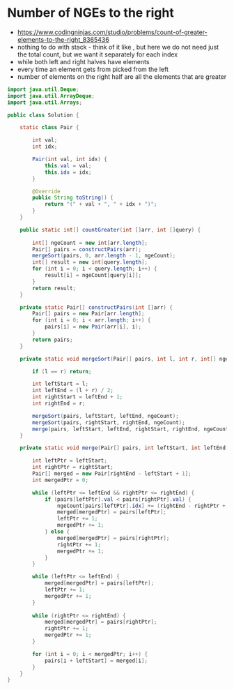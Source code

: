 # Number of NGEs to the right

- https://www.codingninjas.com/studio/problems/count-of-greater-elements-to-the-right_8365436
- nothing to do with stack - think of it like [](/Striver%20-%20Interview%20Prep/Step%203:%20Solve%20Problems%20on%20Arrays/Step%203.3:%20Hard/Number%20of%20Inversions.md), but here we do not need just the total count, but we want it separately for each index
- while both left and right halves have elements
- every time an element gets from picked from the left
- number of elements on the right half are all the elements that are greater

```java
import java.util.Deque;
import java.util.ArrayDeque;
import java.util.Arrays;

public class Solution {

    static class Pair {

        int val;
        int idx;

        Pair(int val, int idx) {
            this.val = val;
            this.idx = idx;
        }

        @Override
        public String toString() {
            return "(" + val + ", " + idx + ")";
        }
    }

    public static int[] countGreater(int []arr, int []query) {
        
        int[] ngeCount = new int[arr.length];
        Pair[] pairs = constructPairs(arr);
        mergeSort(pairs, 0, arr.length - 1, ngeCount);
        int[] result = new int[query.length];
        for (int i = 0; i < query.length; i++) {
            result[i] = ngeCount[query[i]];
        }
        return result;
    }

    private static Pair[] constructPairs(int []arr) {
        Pair[] pairs = new Pair[arr.length];
        for (int i = 0; i < arr.length; i++) {
            pairs[i] = new Pair(arr[i], i);
        }
        return pairs;
    }

    private static void mergeSort(Pair[] pairs, int l, int r, int[] ngeCount) {

        if (l == r) return;

        int leftStart = l;
        int leftEnd = (l + r) / 2;
        int rightStart = leftEnd + 1;
        int rightEnd = r;

        mergeSort(pairs, leftStart, leftEnd, ngeCount);
        mergeSort(pairs, rightStart, rightEnd, ngeCount);
        merge(pairs, leftStart, leftEnd, rightStart, rightEnd, ngeCount);
    }

    private static void merge(Pair[] pairs, int leftStart, int leftEnd, int rightStart, int rightEnd, int[] ngeCount) {

        int leftPtr = leftStart;
        int rightPtr = rightStart;
        Pair[] merged = new Pair[rightEnd - leftStart + 1];
        int mergedPtr = 0;

        while (leftPtr <= leftEnd && rightPtr <= rightEnd) {
            if (pairs[leftPtr].val < pairs[rightPtr].val) {
                ngeCount[pairs[leftPtr].idx] += (rightEnd - rightPtr + 1);
                merged[mergedPtr] = pairs[leftPtr];
                leftPtr += 1;
                mergedPtr += 1;
            } else {
                merged[mergedPtr] = pairs[rightPtr];
                rightPtr += 1;
                mergedPtr += 1;
            }
        }

        while (leftPtr <= leftEnd) {
            merged[mergedPtr] = pairs[leftPtr];
            leftPtr += 1;
            mergedPtr += 1;
        }
        
        while (rightPtr <= rightEnd) {
            merged[mergedPtr] = pairs[rightPtr];
            rightPtr += 1;
            mergedPtr += 1;
        }

        for (int i = 0; i < mergedPtr; i++) {
            pairs[i + leftStart] = merged[i];
        }
    }
}
```
